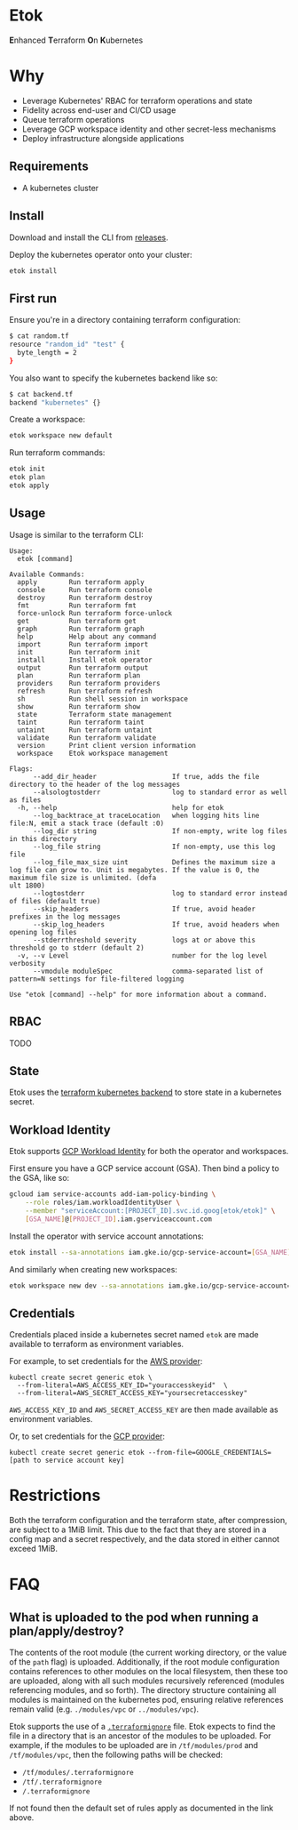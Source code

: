 # Etok

**E**nhanced **T**erraform **O**n **K**ubernetes

# Why

* Leverage Kubernetes' RBAC for terraform operations and state
* Fidelity across end-user and CI/CD usage
* Queue terraform operations
* Leverage GCP workspace identity and other secret-less mechanisms
* Deploy infrastructure alongside applications

## Requirements

* A kubernetes cluster

## Install

Download and install the CLI from [releases](https://github.com/leg100/etok/releases).

Deploy the kubernetes operator onto your cluster:

```bash
etok install
```

## First run

Ensure you're in a directory containing terraform configuration:

```bash
$ cat random.tf
resource "random_id" "test" {
  byte_length = 2
}
```
You also want to specify the kubernetes backend like so:

```bash
$ cat backend.tf
backend "kubernetes" {}
```

Create a workspace:

```bash
etok workspace new default
```

Run terraform commands:

```bash
etok init
etok plan
etok apply
```

## Usage

Usage is similar to the terraform CLI:

```
Usage:
  etok [command]

Available Commands:
  apply        Run terraform apply
  console      Run terraform console
  destroy      Run terraform destroy
  fmt          Run terraform fmt
  force-unlock Run terraform force-unlock
  get          Run terraform get
  graph        Run terraform graph
  help         Help about any command
  import       Run terraform import
  init         Run terraform init
  install      Install etok operator
  output       Run terraform output
  plan         Run terraform plan
  providers    Run terraform providers
  refresh      Run terraform refresh
  sh           Run shell session in workspace
  show         Run terraform show
  state        Terraform state management
  taint        Run terraform taint
  untaint      Run terraform untaint
  validate     Run terraform validate
  version      Print client version information
  workspace    Etok workspace management

Flags:
      --add_dir_header                   If true, adds the file directory to the header of the log messages
      --alsologtostderr                  log to standard error as well as files
  -h, --help                             help for etok
      --log_backtrace_at traceLocation   when logging hits line file:N, emit a stack trace (default :0)
      --log_dir string                   If non-empty, write log files in this directory
      --log_file string                  If non-empty, use this log file
      --log_file_max_size uint           Defines the maximum size a log file can grow to. Unit is megabytes. If the value is 0, the maximum file size is unlimited. (defa
ult 1800)
      --logtostderr                      log to standard error instead of files (default true)
      --skip_headers                     If true, avoid header prefixes in the log messages
      --skip_log_headers                 If true, avoid headers when opening log files
      --stderrthreshold severity         logs at or above this threshold go to stderr (default 2)
  -v, --v Level                          number for the log level verbosity
      --vmodule moduleSpec               comma-separated list of pattern=N settings for file-filtered logging

Use "etok [command] --help" for more information about a command.
```

## RBAC

TODO

## State

Etok uses the [terraform kubernetes backend](https://www.terraform.io/docs/backends/types/kubernetes.html) to store state in a kubernetes secret.

## Workload Identity

Etok supports [GCP Workload Identity](https://cloud.google.com/kubernetes-engine/docs/how-to/workload-identity) for both the operator and workspaces.

First ensure you have a GCP service account (GSA). Then bind a policy to the GSA, like so:

```bash
gcloud iam service-accounts add-iam-policy-binding \
    --role roles/iam.workloadIdentityUser \
    --member "serviceAccount:[PROJECT_ID].svc.id.goog[etok/etok]" \
    [GSA_NAME]@[PROJECT_ID].iam.gserviceaccount.com
```

Install the operator with service account annotations:

```bash
etok install --sa-annotations iam.gke.io/gcp-service-account=[GSA_NAME]@[PROJECT_ID].iam.gserviceaccount.com
```

And similarly when creating new workspaces:

```bash
etok workspace new dev --sa-annotations iam.gke.io/gcp-service-account=[GSA_NAME]@[PROJECT_ID].iam.gserviceaccount.com
```

## Credentials

Credentials placed inside a kubernetes secret named `etok` are made available to terraform as environment variables.

For example, to set credentials for the [AWS provider](https://www.terraform.io/docs/providers/aws/index.html):

```
kubectl create secret generic etok \
  --from-literal=AWS_ACCESS_KEY_ID="youraccesskeyid"  \
  --from-literal=AWS_SECRET_ACCESS_KEY="yoursecretaccesskey"
```

`AWS_ACCESS_KEY_ID` and `AWS_SECRET_ACCESS_KEY` are then made available as environment variables.

Or, to set credentials for the [GCP provider](https://www.terraform.io/docs/providers/google/guides/provider_reference.html#full-reference):

```
kubectl create secret generic etok --from-file=GOOGLE_CREDENTIALS=[path to service account key]
```

# Restrictions

Both the terraform configuration and the terraform state, after compression, are subject to a 1MiB limit. This due to the fact that they are stored in a config map and a secret respectively, and the data stored in either cannot exceed 1MiB.

# FAQ

## What is uploaded to the pod when running a plan/apply/destroy?

The contents of the root module (the current working directory, or the value of the `path` flag) is uploaded. Additionally, if the root module configuration contains references to other modules on the local filesystem, then these too are uploaded, along with all such modules recursively referenced (modules referencing modules, and so forth). The directory structure containing all modules is maintained on the kubernetes pod, ensuring relative references remain valid (e.g. `./modules/vpc` or `../modules/vpc`).

Etok supports the use of a [`.terraformignore`](https://www.terraform.io/docs/backends/types/remote.html#excluding-files-from-upload-with-terraformignore) file. Etok expects to find the file in a directory that is an ancestor of the modules to be uploaded. For example, if the modules to be uploaded are in `/tf/modules/prod` and `/tf/modules/vpc`, then the following paths will be checked:

* `/tf/modules/.terraformignore`
* `/tf/.terraformignore`
* `/.terraformignore`

If not found then the default set of rules apply as documented in the link above.
